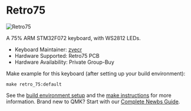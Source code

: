# Retro75

![Retro75](https://i.imgur.com/spS7PHo.jpg)

A 75% ARM STM32F072 keyboard, with WS2812 LEDs.

* Keyboard Maintainer: [zvecr](https://github.com/zvecr)
* Hardware Supported: Retro75 PCB
* Hardware Availability: Private Group-Buy

Make example for this keyboard (after setting up your build environment):

    make retro_75:default

See the [build environment setup](https://docs.qmk.fm/#/getting_started_build_tools) and the [make instructions](https://docs.qmk.fm/#/getting_started_make_guide) for more information. Brand new to QMK? Start with our [Complete Newbs Guide](https://docs.qmk.fm/#/newbs).
